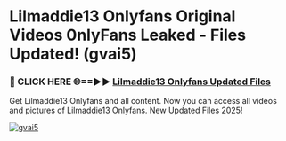 # Lilmaddie13 Onlyfans Original Videos 0nlyFans Leaked - Files Updated! (gvai5)

<h3>🔴 CLICK HERE 🌐==►► <a href="https://tinyurl.com/brd5kh86" rel="nofollow">Lilmaddie13 Onlyfans Updated Files</a></h3>

Get Lilmaddie13 Onlyfans and all content. Now you can access all videos and pictures of Lilmaddie13 Onlyfans. New Updated Files 2025!

[![gvai5](https://i.imgur.com/K7sEzmb.gif)](https://tinyurl.com/brd5kh86)
